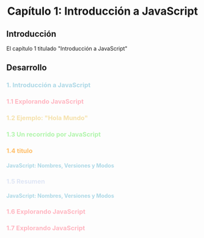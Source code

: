 <center><h1>Capítulo 1: Introducción a JavaScript</h1></center>

## Introducción
El capítulo 1 titulado "Introducción a JavaScript" 


## Desarrollo
<h3 style="color:lightblue">1. Introducción a JavaScript</h3>



<h3 style="color:lightpink">1.1 Explorando JavaScript</h3>



<h3 style="color:#f5e1ab">1.2 Ejemplo: "Hola Mundo"</h3>



<h3 style="color:#b0f5ab">1.3 Un recorrido por JavaScript</h3>



<h3 style="color:#ffbe69">1.4 titulo</h3>



<h4 style="color:lightblue">JavaScript: Nombres, Versiones y Modos</h4>



<h3 style="color:#dfe6f5">1.5 Resumen</h3>



<h4 style="color:lightblue">JavaScript: Nombres, Versiones y Modos</h4>



<h3 style="color:lightpink">1.6 Explorando JavaScript</h3>



<h3 style="color:lightpink">1.7 Explorando JavaScript</h3>


